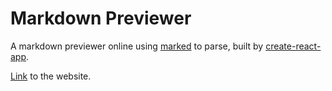 # Markdown Previewer

A markdown previewer online using [marked](https://marked.js.org/) to parse, built by [create-react-app](https://reactjs.org/docs/create-a-new-react-app.html#create-react-app).

[Link](https://6362a2815dfe37284760d573--fastidious-wisp-047774.netlify.app/) to the website.
